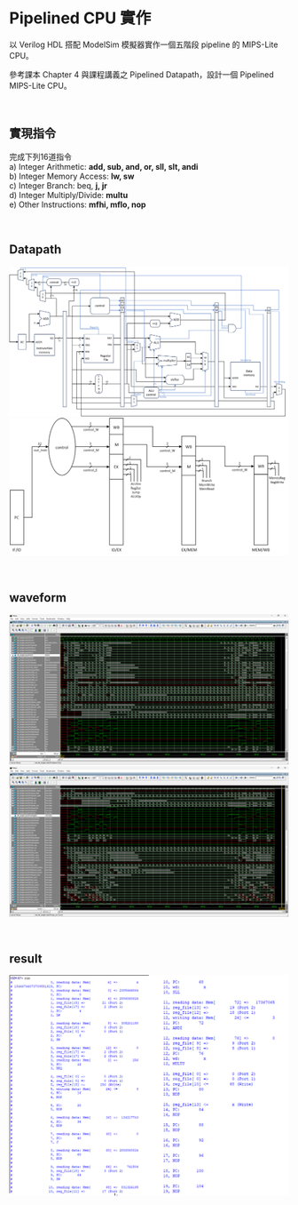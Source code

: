 
# Pipelined CPU 實作

以 Verilog HDL 搭配 ModelSim 模擬器實作一個五階段 pipeline 的 MIPS-Lite CPU。  

參考課本 Chapter 4 與課程講義之 Pipelined Datapath，設計一個 Pipelined 
MIPS-Lite CPU。

<br>

## 實現指令
完成下列16道指令  
a) Integer Arithmetic: **add, sub, and, or, sll, slt, andi**  
b) Integer Memory Access:  **lw, sw**  
c) Integer Branch: beq, **j, jr**  
d) Integer Multiply/Divide: **multu**  
e) Other Instructions: **mfhi, mflo, nop**  

<br>

## Datapath
![Pipelined Datapath](images/datapath.png)
![Pipelined Datapath](images/datapath2.png)
  
<br>

## waveform
![waveform](images/waveform.png)
![waveform](images/waveform2.png)

<br>

## result
![result](images/result.png)
